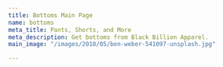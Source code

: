 ```yaml
---
title: Bottoms Main Page
name: bottoms
meta_title: Pants, Shorts, and More
meta_description: Get bottoms from Black Billion Apparel.
main_image: "/images/2018/05/ben-weber-541097-unsplash.jpg"

---
```

